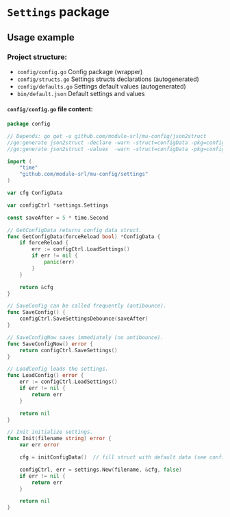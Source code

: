 # `Settings` package
## Usage example

### Project structure:
* `config/config.go`    Config package (wrapper)
* `config/structs.go`   Settings structs declarations (autogenerated)
* `config/defaults.go`  Settings default values (autogenerated)
* `bin/default.json`    Default settings and values

#### `config/config.go` file content:
```go
package config

// Depends: go get -u github.com/modulo-srl/mu-config/json2struct
//go:generate json2struct -declare -warn -struct=configData -pkg=config -out=structs.go ../bin/default.json
//go:generate json2struct -values  -warn -struct=configData -pkg=config -out=defaults.go ../bin/default.json

import (
	"time"
	"github.com/modulo-srl/mu-config/settings"
)

var cfg ConfigData

var configCtrl *settings.Settings

const saveAfter = 5 * time.Second

// GetConfigData returns config data struct.
func GetConfigData(forceReload bool) *ConfigData {
	if forceReload {
		err := configCtrl.LoadSettings()
		if err != nil {
			panic(err)
		}
	}

	return &cfg
}

// SaveConfig can be called frequently (antibounce).
func SaveConfig() {
	configCtrl.SaveSettingsDebounce(saveAfter)
}

// SaveConfigNow saves immediately (no antibounce).
func SaveConfigNow() error {
	return configCtrl.SaveSettings()
}

// LoadConfig loads the settings.
func LoadConfig() error {
	err := configCtrl.LoadSettings()
	if err != nil {
		return err
	}

	return nil
}

// Init initialize settings.
func Init(filename string) error {
	var err error

	cfg = initConfigData()  // fill struct with default data (see config/defaults.go)

	configCtrl, err = settings.New(filename, &cfg, false)
	if err != nil {
		return err
	}

	return nil
}
```
